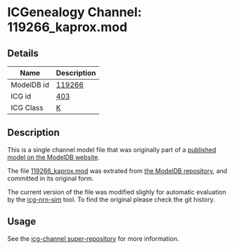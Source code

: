 # ICGenealogy Channel: 119266\_kaprox.mod

## Details

Name | Description
---- | -----------
ModelDB id | [119266](http://senselab.med.yale.edu/ModelDB/ShowModel.cshtml?model=119266)
ICG id | [403](http://icg.neurotheory.ox.ac.uk/channels/1/403)
ICG Class | [K](http://icg.neurotheory.ox.ac.uk/channels/1)

## Description

This is a single channel model file that was originally part of a [published model on the ModelDB website](http://senselab.med.yale.edu/mModelDB/ShowModel.cshtml?model=119266).


The file [119266\_kaprox.mod](119266_kaprox.mod) was extrated from [the ModelDB repository](http://senselab.med.yale.edu/ModelDB/ShowModel.cshtml?model=119266), and committed in its original form.

The current version of the file was modified slighly for automatic evaluation by the [icg-nrn-sim](https://github.com/icgenealogy/icg-nrn-sim) tool. To find the original please check the git history.


## Usage

See the [icg-channel super-repository](https://github.com/icgenealogy/icg-channels) for more information.